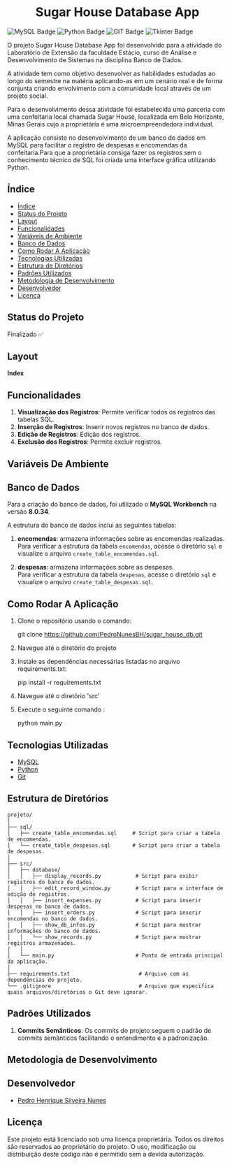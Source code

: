 <h1 align="center">Sugar House Database App</h1>

![MySQL Badge](https://img.shields.io/badge/MySQL-4479A1?style=for-the-badge&logo=mysql&logoColor=white)
![Python Badge](https://img.shields.io/badge/python-3670A0?style=for-the-badge&logo=python&logoColor=ffdd54)
![GIT Badge](https://img.shields.io/badge/git-orange?style=for-the-badge&logo=git&logoColor=white)
![Tkinter Badge](https://img.shields.io/badge/Tkinter-00A68C?style=for-the-badge&logo=python&logoColor=white)



O projeto Sugar House Database App foi desenvolvido para a atividade do Laboratório de Extensão da faculdade Estácio, curso de Análise e Desenvolvimento de Sistemas na disciplina Banco de Dados.

A atividade tem como objetivo desenvolver as habilidades estudadas ao longo do semestre na matéria aplicando-as em um cenário real e de forma conjunta criando envolvimento com a comunidade local através de um projeto social. 

Para o desenvolvimento dessa atividade foi estabelecida uma parceria com uma confeitaria local chamada Sugar House, localizada em Belo Horizonte, Minas Gerais cujo a proprietária é uma microempreendedora individual.

A aplicação consiste no desenvolvimento de um banco de dados em MySQL para facilitar o registro de despesas e encomendas da confeitaria.Para que a proprietária consiga fazer os registros sem o conhecimento técnico de SQL foi criada uma interface gráfica utilizando Python.

## Índice
- [Índice](#índice)
- [Status do Projeto](#status-do-projeto)
- [Layout](#layout)
- [Funcionalidades](#funcionalidades)
- [Variáveis de Ambiente](#variaveis-de-ambiente)
- [Banco de Dados](#banco-de-dados)
- [Como Rodar A Aplicação](#como-rodar-a-aplicação)
- [Tecnologias Utilizadas](#tecnologias-utilizadas)
- [Estrutura de Diretórios](#estrutura-de-diretórios)
- [Padrões Utilizados](#padrões-utilizados)
- [Metodologia de Desenvolvimento](#metodologia-de-desenvolvimento)
- [Desenvolvedor](#desenvolvedor)
- [Licença](#licença)

## Status do Projeto
Finalizado ✅


## Layout

**Index**



## Funcionalidades
1. **Visualização dos Registros**: Permite verificar todos os registros das tabelas SQL.
2. **Inserção de Registros**: Inserir novos registros no banco de dados.
3. **Edição de Registros**: Edição dos registros.
4. **Exclusão dos Registros**: Permite excluir registros.

## Variáveis De Ambiente

## Banco de Dados

Para a criação do banco de dados, foi utilizado o **MySQL Workbench** na versão **8.0.34**.

A estrutura do banco de dados inclui as seguintes tabelas:

1. **encomendas**: armazena informações sobre as encomendas realizadas.  
   Para verificar a estrutura da tabela `encomendas`, acesse o diretório `sql` e visualize o arquivo `create_table_encomendas.sql`.

2. **despesas**: armazena informações sobre as despesas.  
   Para verificar a estrutura da tabela `despesas`, acesse o diretório `sql` e visualize o arquivo `create_table_despesas.sql`.
    
## Como Rodar A Aplicação

1. Clone o repositório usando o comando:
    
    git clone https://github.com/PedroNunesBH/sugar_house_db.git

2. Navegue até o diretório do projeto

3. Instale as dependências necessárias listadas no arquivo requirements.txt:

    pip install -r requirements.txt
    
4. Navegue até o diretório 'src'
    
5. Execute o seguinte comando :

    python main.py
    


    

## Tecnologias Utilizadas
- [MySQL](https://www.mysql.com/)
- [Python](https://www.python.org/)
- [Git](https://git-scm.com/)


## Estrutura de Diretórios

    projeto/
    │
    ├── sql/
    │   ├── create_table_encomendas.sql     # Script para criar a tabela de encomendas.
    │   └── create_table_despesas.sql       # Script para criar a tabela de despesas.
    │
    ├── src/
    │   ├── database/
    │   │   ├── display_records.py           # Script para exibir registros do banco de dados.
    │   │   ├── edit_record_window.py        # Script para a interface de edição de registros.
    │   │   ├── insert_expenses.py           # Script para inserir despesas no banco de dados.
    │   │   ├── insert_orders.py             # Script para inserir encomendas no banco de dados.
    │   │   ├── show_db_infos.py             # Script para mostrar informações do banco de dados.
    │   │   └── show_records.py              # Script para mostrar registros armazenados.
    │   │
    │   └── main.py                          # Ponto de entrada principal da aplicação.
    │
    ├── requirements.txt                      # Arquivo com as dependências do projeto.
    └── .gitignore                            # Arquivo que especifica quais arquivos/diretórios o Git deve ignorar.
    
## Padrões Utilizados
1. **Commits Semânticos**: Os commits do projeto seguem o padrão de commits semânticos facilitando o entendimento e a padronização.

## Metodologia de Desenvolvimento


## Desenvolvedor
- [Pedro Henrique Silveira Nunes](https://github.com/PedroNunesBH)

##  Licença
Este projeto está licenciado sob uma licença proprietária. Todos os direitos são reservados ao proprietário do projeto. O uso, modificação ou distribuição deste código não é permitido sem a devida autorização.